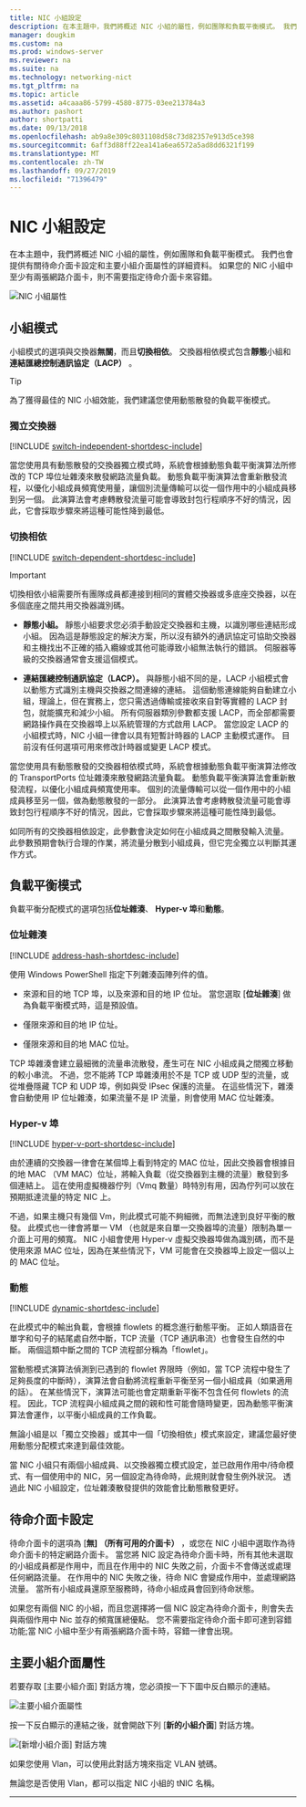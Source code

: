 ```yaml
---
title: NIC 小組設定
description: 在本主題中，我們將概述 NIC 小組的屬性，例如團隊和負載平衡模式。 我們也會提供有關待命介面卡設定和主要小組介面屬性的詳細資料。 如果您的 NIC 小組中至少有兩張網路介面卡，則不需要指定待命介面卡來容錯。
manager: dougkim
ms.custom: na
ms.prod: windows-server
ms.reviewer: na
ms.suite: na
ms.technology: networking-nict
ms.tgt_pltfrm: na
ms.topic: article
ms.assetid: a4caaa86-5799-4580-8775-03ee213784a3
ms.author: pashort
author: shortpatti
ms.date: 09/13/2018
ms.openlocfilehash: ab9a8e309c8031108d58c73d82357e913d5ce398
ms.sourcegitcommit: 6aff3d88ff22ea141a6ea6572a5ad8dd6321f199
ms.translationtype: MT
ms.contentlocale: zh-TW
ms.lasthandoff: 09/27/2019
ms.locfileid: "71396479"
---
```

# <a name="nic-teaming-settings"></a>NIC 小組設定
在本主題中，我們將概述 NIC 小組的屬性，例如團隊和負載平衡模式。 我們也會提供有關待命介面卡設定和主要小組介面屬性的詳細資料。 如果您的 NIC 小組中至少有兩張網路介面卡，則不需要指定待命介面卡來容錯。


  
![NIC 小組屬性](../../media/Create-a-New-NIC-Team-on-a-Host-Computer-or-VM/nict_06_properties.jpg)  

## <a name="teaming-modes"></a>小組模式 
小組模式的選項與交換器**無關**，而且**切換相依**。 交換器相依模式包含**靜態**小組和**連結匯總控制通訊協定（LACP）** 。 

>[!TIP]
>為了獲得最佳的 NIC 小組效能，我們建議您使用動態散發的負載平衡模式。  
  
### <a name="switch-independent"></a>獨立交換器
  
[!INCLUDE [switch-independent-shortdesc-include](../../includes/switch-independent-shortdesc-include.md)] 
  
當您使用具有動態散發的交換器獨立模式時，系統會根據動態負載平衡演算法所修改的 TCP 埠位址雜湊來散發網路流量負載。 動態負載平衡演算法會重新散發流程，以優化小組成員頻寬使用量，讓個別流量傳輸可以從一個作用中的小組成員移到另一個。 此演算法會考慮轉散發流量可能會導致封包行程順序不好的情況，因此，它會採取步驟來將這種可能性降到最低。  
  
### <a name="switch-dependent"></a>切換相依  

[!INCLUDE [switch-dependent-shortdesc-include](../../includes/switch-dependent-shortdesc-include.md)]  
  
> [!IMPORTANT]  
> 切換相依小組需要所有團隊成員都連接到相同的實體交換器或多底座交換器，以在多個底座之間共用交換器識別碼。


- **靜態小組。** 靜態小組要求您必須手動設定交換器和主機，以識別哪些連結形成小組。 因為這是靜態設定的解決方案，所以沒有額外的通訊協定可協助交換器和主機找出不正確的插入纜線或其他可能導致小組無法執行的錯誤。 伺服器等級的交換器通常會支援這個模式。

- **連結匯總控制通訊協定（LACP）。** 與靜態小組不同的是，LACP 小組模式會以動態方式識別主機與交換器之間連線的連結。 這個動態連線能夠自動建立小組，理論上，但在實務上，您只需透過傳輸或接收來自對等實體的 LACP 封包，就能擴充和減少小組。 所有伺服器類別參數都支援 LACP，而全部都需要網路操作員在交換器埠上以系統管理的方式啟用 LACP。 當您設定 LACP 的小組模式時，NIC 小組一律會以具有短暫計時器的 LACP 主動模式運作。  目前沒有任何選項可用來修改計時器或變更 LACP 模式。


當您使用具有動態散發的交換器相依模式時，系統會根據動態負載平衡演算法修改的 TransportPorts 位址雜湊來散發網路流量負載。  動態負載平衡演算法會重新散發流程，以優化小組成員頻寬使用率。 個別的流量傳輸可以從一個作用中的小組成員移至另一個，做為動態散發的一部分。 此演算法會考慮轉散發流量可能會導致封包行程順序不好的情況，因此，它會採取步驟來將這種可能性降到最低。  
  
如同所有的交換器相依設定，此參數會決定如何在小組成員之間散發輸入流量。  此參數預期會執行合理的作業，將流量分散到小組成員，但它完全獨立以判斷其運作方式。  


## <a name="load-balancing-modes"></a>負載平衡模式  
負載平衡分配模式的選項包括**位址雜湊**、 **Hyper-v 埠**和**動態**。  
  
### <a name="address-hash"></a>位址雜湊
  
[!INCLUDE [address-hash-shortdesc-include](../../includes/address-hash-shortdesc-include.md)]
  
使用 Windows PowerShell 指定下列雜湊函陣列件的值。  
  
-   來源和目的地 TCP 埠，以及來源和目的地 IP 位址。 當您選取 [**位址雜湊**] 做為負載平衡模式時，這是預設值。  
  
-   僅限來源和目的地 IP 位址。  
  
-   僅限來源和目的地 MAC 位址。  
  
TCP 埠雜湊會建立最細微的流量串流散發，產生可在 NIC 小組成員之間獨立移動的較小串流。 不過，您不能將 TCP 埠雜湊用於不是 TCP 或 UDP 型的流量，或從堆疊隱藏 TCP 和 UDP 埠，例如與受 IPsec 保護的流量。 在這些情況下，雜湊會自動使用 IP 位址雜湊，如果流量不是 IP 流量，則會使用 MAC 位址雜湊。  
  
### <a name="hyper-v-port"></a>Hyper-v 埠
  
[!INCLUDE [hyper-v-port-shortdesc-include](../../includes/hyper-v-port-shortdesc-include.md)]  
  
由於連續的交換器一律會在某個埠上看到特定的 MAC 位址，因此交換器會根據目的地 MAC （VM MAC）位址，將輸入負載（從交換器到主機的流量）散發到多個連結上。 這在使用虛擬機器佇列（Vmq 數量）時特別有用，因為佇列可以放在預期抵達流量的特定 NIC 上。  
  
不過，如果主機只有幾個 Vm，則此模式可能不夠細微，而無法達到良好平衡的散發。 此模式也一律會將單一 VM （也就是來自單一交換器埠的流量）限制為單一介面上可用的頻寬。 NIC 小組會使用 Hyper-v 虛擬交換器埠做為識別碼，而不是使用來源 MAC 位址，因為在某些情況下，VM 可能會在交換器埠上設定一個以上的 MAC 位址。  
  
### <a name="dynamic"></a>動態
  
[!INCLUDE [dynamic-shortdesc-include](../../includes/dynamic-shortdesc-include.md)]
  
在此模式中的輸出負載，會根據 flowlets 的概念進行動態平衡。 正如人類語音在單字和句子的結尾處自然中斷，TCP 流量（TCP 通訊串流）也會發生自然的中斷。 兩個這類中斷之間的 TCP 流程部分稱為「flowlet」。  
  
當動態模式演算法偵測到已遇到的 flowlet 界限時（例如，當 TCP 流程中發生了足夠長度的中斷時），演算法會自動將流程重新平衡至另一個小組成員（如果適用的話）。  在某些情況下，演算法可能也會定期重新平衡不包含任何 flowlets 的流程。 因此，TCP 流程與小組成員之間的親和性可能會隨時變更，因為動態平衡演算法會運作，以平衡小組成員的工作負載。  
  
無論小組是以「獨立交換器」或其中一個「切換相依」模式來設定，建議您最好使用動態分配模式來達到最佳效能。  
  
當 NIC 小組只有兩個小組成員、以交換器獨立模式設定，並已啟用作用中/待命模式、有一個使用中的 NIC，另一個設定為待命時，此規則就會發生例外狀況。 透過此 NIC 小組設定，位址雜湊散發提供的效能會比動態散發更好。  


## <a name="standby-adapter-setting"></a>待命介面卡設定  
待命介面卡的選項為 [**無] （所有可用的介面卡）** ，或您在 NIC 小組中選取作為待命介面卡的特定網路介面卡。 當您將 NIC 設定為待命介面卡時，所有其他未選取的小組成員都是作用中，而且在作用中的 NIC 失敗之前，介面卡不會傳送或處理任何網路流量。 在作用中的 NIC 失敗之後，待命 NIC 會變成作用中，並處理網路流量。 當所有小組成員還原至服務時，待命小組成員會回到待命狀態。  

如果您有兩個 NIC 的小組，而且您選擇將一個 NIC 設定為待命介面卡，則會失去與兩個作用中 Nic 並存的頻寬匯總優點。  您不需要指定待命介面卡即可達到容錯功能;當 NIC 小組中至少有兩張網路介面卡時，容錯一律會出現。
 
  
## <a name="primary-team-interface-property"></a>主要小組介面屬性  
若要存取 [主要小組介面] 對話方塊，您必須按一下下圖中反白顯示的連結。  
  
![主要小組介面屬性](../../media/Create-a-New-NIC-Team-on-a-Host-Computer-or-VM/nict_10_primaryteaminterface.jpg)  
  
按一下反白顯示的連結之後，就會開啟下列 [**新的小組介面**] 對話方塊。  
  
![[新增小組介面] 對話方塊](../../media/Create-a-New-NIC-Team-on-a-Host-Computer-or-VM/nict_newteaminterface.jpg)  
  
如果您使用 Vlan，可以使用此對話方塊來指定 VLAN 號碼。  
  
無論您是否使用 Vlan，都可以指定 NIC 小組的 tNIC 名稱。  
  


---